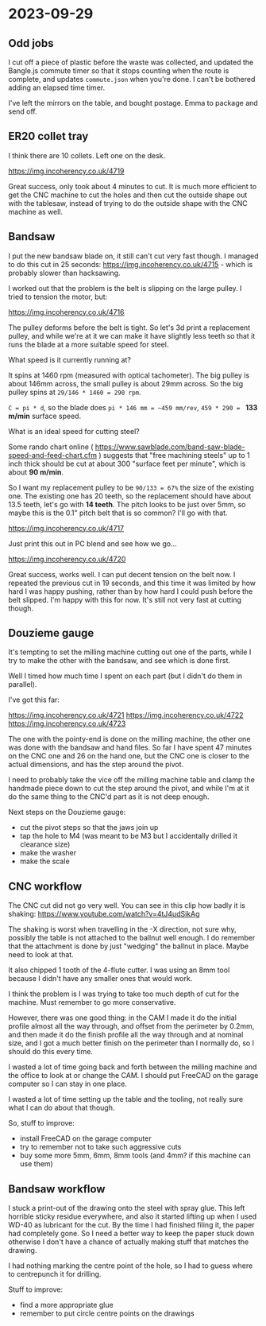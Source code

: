 # 2023-09-29

## Odd jobs

I cut off a piece of plastic before the waste was collected, and updated the Bangle.js commute timer so that
it stops counting when the route is complete, and updates `commute.json` when you're done. I can't be bothered
adding an elapsed time timer.

I've left the mirrors on the table, and bought postage. Emma to package and send off.

## ER20 collet tray

I think there are 10 collets. Left one on the desk.

https://img.incoherency.co.uk/4719

Great success, only took about 4 minutes to cut. It is much more efficient to get the CNC machine to cut the holes and
then cut the outside shape out with the tablesaw, instead of trying to do the outside shape with the CNC
machine as well.

## Bandsaw

I put the new bandsaw blade on, it still can't cut very fast though. I managed to do this
cut in 25 seconds: https://img.incoherency.co.uk/4715 - which is probably slower than hacksawing.

I worked out that the problem is the belt is slipping on the large pulley. I tried to tension the motor, but:

https://img.incoherency.co.uk/4716

The pulley deforms before the belt is tight. So let's 3d print a replacement pulley, and while we're at it
we can make it have slightly less teeth so that it runs the blade at a more suitable speed for steel.

What speed is it currently running at?

It spins at 1460 rpm (measured with optical tachometer). The big pulley is about 146mm across, the small pulley is about
29mm across. So the big pulley spins at `29/146 * 1460 = 290 rpm`.

`C = pi * d`, so the blade does `pi * 146 mm = ~459 mm/rev`, `459 * 290 = ` **133 m/min** surface speed.

What is an ideal speed for cutting steel?

Some rando chart online ( https://www.sawblade.com/band-saw-blade-speed-and-feed-chart.cfm ) suggests
that "free machining steels" up to 1 inch thick should be cut at about 300 "surface feet per minute", which
is about **90 m/min**.

So I want my replacement pulley to be `90/133 = 67%` the size of the existing one. The existing one has 20 teeth,
so the replacement should have about 13.5 teeth, let's go with **14 teeth**. The pitch looks to be just
over 5mm, so maybe this is the 0.1" pitch belt that is so common? I'll go with that.

https://img.incoherency.co.uk/4717

Just print this out in PC blend and see how we go...

https://img.incoherency.co.uk/4720

Great success, works well. I can put decent tension on the belt now. I repeated the previous cut in 19
seconds, and this time it was limited by how hard I was happy pushing, rather than by how hard I could
push before the belt slipped. I'm happy with this for now. It's still not very fast at cutting though.

## Douzieme gauge

It's tempting to set the milling machine cutting out one of the parts, while I try to make the other
with the bandsaw, and see which is done first.

Well I timed how much time I spent on each part (but I didn't do them in parallel).

I've got this far:

https://img.incoherency.co.uk/4721
https://img.incoherency.co.uk/4722
https://img.incoherency.co.uk/4723

The one with the pointy-end is done on the milling machine, the other one was done with the bandsaw and
hand files. So far I have spent 47 minutes on the CNC one and 26 on the hand one, but the CNC one is closer
to the actual dimensions, and has the step around the pivot.

I need to probably take the vice off the milling machine table and clamp the handmade piece down to cut the
step around the pivot, and while I'm at it do the same thing to the CNC'd part as it is not deep enough.

Next steps on the Douzieme gauge:

* cut the pivot steps so that the jaws join up
* tap the hole to M4 (was meant to be M3 but I accidentally drilled it clearance size)
* make the washer
* make the scale

## CNC workflow

The CNC cut did not go very well. You can see in this clip how badly it is shaking: https://www.youtube.com/watch?v=4tJ4udSikAg

The shaking is worst when travelling in the -X direction, not sure why, possibly the table is not attached to the ballnut well enough.
I do remember that the attachment is done by just "wedging" the ballnut in place. Maybe need to look at that.

It also chipped 1 tooth of the 4-flute cutter. I was using an 8mm tool because I didn't have any smaller ones
that would work.

I think the problem is I was trying to take too much depth of cut for the machine. Must remember to go more
conservative.

However, there was one good thing: in the CAM I made it do the initial profile almost all the way through, and offset from
the perimeter by 0.2mm, and then made it do the finish profile all the way through and at nominal size, and I got a much
better finish on the perimeter than I normally do, so I should do this every time.

I wasted a lot of time going back and forth between the milling machine and the office to look at or change the CAM.
I should put FreeCAD on the garage computer so I can stay in one place.

I wasted a lot of time setting up the table and the tooling, not really sure what I can do about that though.

So, stuff to improve:

* install FreeCAD on the garage computer
* try to remember not to take such aggressive cuts
* buy some more 5mm, 6mm, 8mm tools (and 4mm? if this machine can use them)

## Bandsaw workflow

I stuck a print-out of the drawing onto the steel with spray glue. This left horrible sticky residue everywhere,
and also it started lifting up when I used WD-40 as lubricant for the cut. By the time I had finished filing it,
the paper had completely gone. So I need a better way to keep the paper stuck down otherwise I don't have a chance
of actually making stuff that matches the drawing.

I had nothing marking the centre point of the hole, so I had to guess where to centrepunch it for drilling.

Stuff to improve:

* find a more appropriate glue
* remember to put circle centre points on the drawings
